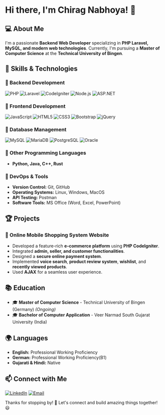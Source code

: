 # Hi there, I'm Chirag Nabhoya! 👋

## 💻 About Me
I'm a passionate **Backend Web Developer** specializing in **PHP Laravel, MySQL, and modern web technologies**. Currently, I'm pursuing a **Master of Computer Science** at the **Technical University of Bingen**.

## 🚀 Skills & Technologies
### 🔹 Backend Development
![PHP](https://img.shields.io/badge/PHP-777BB4?style=flat&logo=php&logoColor=white) ![Laravel](https://img.shields.io/badge/Laravel-FF2D20?style=flat&logo=laravel&logoColor=white) ![CodeIgniter](https://img.shields.io/badge/CodeIgniter-EF4223?style=flat&logo=codeigniter&logoColor=white) ![Node.js](https://img.shields.io/badge/Node.js-43853D?style=flat&logo=node.js&logoColor=white) ![ASP.NET](https://img.shields.io/badge/ASP.NET-5C2D91?style=flat&logo=dotnet&logoColor=white)

### 🔹 Frontend Development
![JavaScript](https://img.shields.io/badge/JavaScript-F7DF1E?style=flat&logo=javascript&logoColor=black) ![HTML5](https://img.shields.io/badge/HTML5-E34F26?style=flat&logo=html5&logoColor=white) ![CSS3](https://img.shields.io/badge/CSS3-1572B6?style=flat&logo=css3&logoColor=white) ![Bootstrap](https://img.shields.io/badge/Bootstrap-563D7C?style=flat&logo=bootstrap&logoColor=white) ![jQuery](https://img.shields.io/badge/jQuery-0769AD?style=flat&logo=jquery&logoColor=white)

### 🔹 Database Management
![MySQL](https://img.shields.io/badge/MySQL-4479A1?style=flat&logo=mysql&logoColor=white) ![MariaDB](https://img.shields.io/badge/MariaDB-003545?style=flat&logo=mariadb&logoColor=white) ![PostgreSQL](https://img.shields.io/badge/PostgreSQL-336791?style=flat&logo=postgresql&logoColor=white) ![Oracle](https://img.shields.io/badge/Oracle-F80000?style=flat&logo=oracle&logoColor=white)

### 🔹 Other Programming Languages
- **Python, Java, C++, Rust**

### 🔹 DevOps & Tools
- **Version Control:** Git, GitHub
- **Operating Systems:** Linux, Windows, MacOS
- **API Testing:** Postman
- **Software Tools:** MS Office (Word, Excel, PowerPoint)

## 🏆 Projects
### 🔹 Online Mobile Shopping System Website
- Developed a feature-rich **e-commerce platform** using **PHP CodeIgniter**.
- Integrated **admin, seller, and customer functionalities**.
- Designed a **secure online payment system**.
- Implemented **voice search**, **product review system**, **wishlist**, and **recently viewed products**.
- Used **AJAX** for a seamless user experience.

## 📚 Education
- 🎓 **Master of Computer Science** - Technical University of Bingen (Germany) *(Ongoing)*
- 🎓 **Bachelor of Computer Application** - Veer Narmad South Gujarat University (India)

## 🌍 Languages
- **English:** Professional Working Proficiency
- **German:** Professional Working Proficiency(B1)
- **Gujarati & Hindi:** Native

## 📫 Connect with Me
[![LinkedIn](https://img.shields.io/badge/LinkedIn-Profile-blue)](https://www.linkedin.com/in/chirag-nabhoya)
[![Email](https://img.shields.io/badge/Email-chiragnabhoya2506@gmail.com-red)](mailto:chiragnabhoya2506@gmail.com)

Thanks for stopping by! 🚀 Let's connect and build amazing things together! 😃
